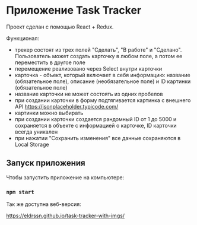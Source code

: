 # Приложение Task Tracker

Проект сделан с помощью React + Redux.

Функционал:
- трекер состоят из трех полей "Сделать", "В работе" и "Сделано". Пользователь может создать карточку в любом поле, а потом ее переместить в другое поле
- перемещение реализовано через Select внутри карточки
- карточка - объект, который включает в себя информацию: название
(обязательное поле), описание (необязательное поле) и ID картинки
(обязательное поле)
- название карточки не может состоять из одних пробелов
- при создании карточки в форму подтягивается картинка с внешнего API
https://jsonplaceholder.typicode.com/
- картинки можно выбирать
- при создании карточки создается рандомный ID от 1 до 5000 и
сохраняется в объекте с информацией о карточке, ID карточки всегда уникален
- при нажатии "Сохранить изменения" все данные сохраняются в Local Storage

## Запуск приложения

Чтобы запустить приложение на компьютере:

### `npm start`

Так же доступна веб-версия:

https://eldrssn.github.io/task-tracker-with-imgs/
